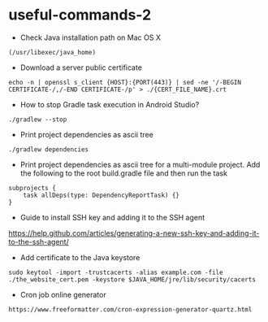 # useful-commands-2

* Check Java installation path on Mac OS X

```(/usr/libexec/java_home)```

* Download a server public certificate

```echo -n | openssl s_client {HOST}:{PORT(443)} | sed -ne '/-BEGIN CERTIFICATE-/,/-END CERTIFICATE-/p' > ./{CERT_FILE_NAME}.crt```

* How to stop Gradle task execution in Android Studio?

```./gradlew --stop```

* Print project dependencies as ascii tree

```./gradlew dependencies```

* Print project dependencies as ascii tree for a multi-module project. Add the following to the root build.gradle file and then run the task

```
subprojects {
    task allDeps(type: DependencyReportTask) {}
}
```

* Guide to install SSH key and adding it to the SSH agent

https://help.github.com/articles/generating-a-new-ssh-key-and-adding-it-to-the-ssh-agent/

* Add certificate to the Java keystore

```sudo keytool -import -trustcacerts -alias example.com -file ./the_website_cert.pem -keystore $JAVA_HOME/jre/lib/security/cacerts```

* Cron job online generator

```https://www.freeformatter.com/cron-expression-generator-quartz.html```
